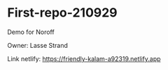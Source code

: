 # First-repo-210929
Demo for Noroff

Owner: Lasse Strand

Link netlify: https://friendly-kalam-a92319.netlify.app
